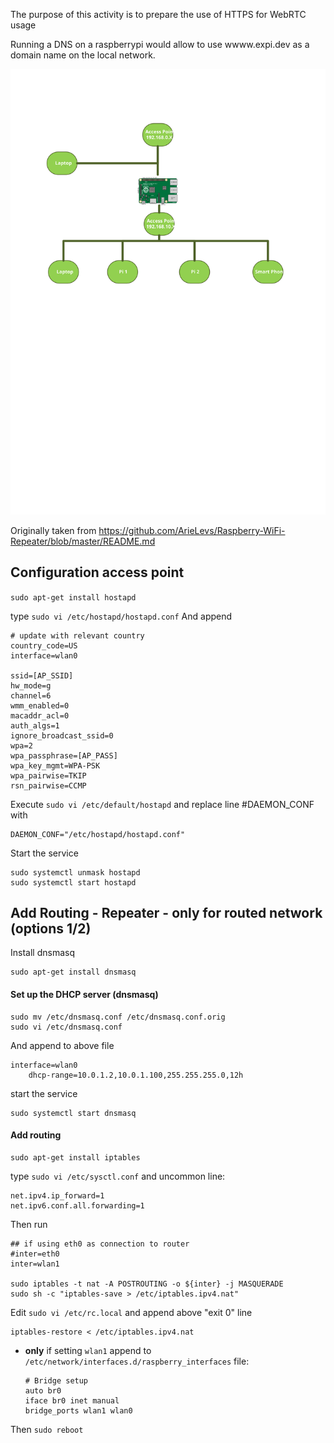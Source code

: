 The purpose of this activity is to prepare the use of HTTPS for WebRTC usage

Running a DNS on a raspberrypi would allow to use wwww.expi.dev as a domain name on the local network.

![Network](images/network.svg)

Originally taken from https://github.com/ArieLevs/Raspberry-WiFi-Repeater/blob/master/README.md

## Configuration access point

`sudo apt-get install hostapd`

type `sudo vi /etc/hostapd/hostapd.conf`
And append
```shell
# update with relevant country
country_code=US
interface=wlan0

ssid=[AP_SSID]
hw_mode=g
channel=6
wmm_enabled=0
macaddr_acl=0
auth_algs=1
ignore_broadcast_ssid=0
wpa=2
wpa_passphrase=[AP_PASS]
wpa_key_mgmt=WPA-PSK
wpa_pairwise=TKIP
rsn_pairwise=CCMP
```

Execute `sudo vi /etc/default/hostapd` and replace line #DAEMON_CONF with
```text
DAEMON_CONF="/etc/hostapd/hostapd.conf"
```

Start the service
```shell
sudo systemctl unmask hostapd
sudo systemctl start hostapd
```

Add Routing - Repeater - only for routed network (options 1/2)
-----------

Install dnsmasq
```shell
sudo apt-get install dnsmasq
```

#### Set up the DHCP server (dnsmasq)
```shell
sudo mv /etc/dnsmasq.conf /etc/dnsmasq.conf.orig  
sudo vi /etc/dnsmasq.conf
```
And append to above file
```shell
interface=wlan0
    dhcp-range=10.0.1.2,10.0.1.100,255.255.255.0,12h
```

start the service
```shell
sudo systemctl start dnsmasq
```

#### Add routing
```shell
sudo apt-get install iptables
```

type `sudo vi /etc/sysctl.conf` and uncommon line:
```text
net.ipv4.ip_forward=1
net.ipv6.conf.all.forwarding=1
```
Then run
```shell
## if using eth0 as connection to router
#inter=eth0
inter=wlan1

sudo iptables -t nat -A POSTROUTING -o ${inter} -j MASQUERADE
sudo sh -c "iptables-save > /etc/iptables.ipv4.nat"
```

Edit `sudo vi /etc/rc.local` and append above "exit 0" line 
```shell
iptables-restore < /etc/iptables.ipv4.nat
```

* **only** if setting `wlan1` append to `/etc/network/interfaces.d/raspberry_interfaces` file:
    ```
    # Bridge setup
    auto br0
    iface br0 inet manual
    bridge_ports wlan1 wlan0
    ```
Then `sudo reboot`
